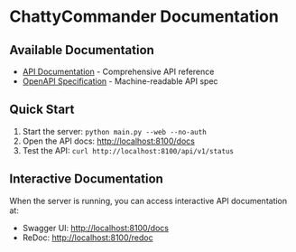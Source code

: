 # ChattyCommander Documentation

## Available Documentation

- [API Documentation](API.md) - Comprehensive API reference
- [OpenAPI Specification](openapi.json) - Machine-readable API spec

## Quick Start

1. Start the server: `python main.py --web --no-auth`
2. Open the API docs: [http://localhost:8100/docs](http://localhost:8100/docs)
3. Test the API: `curl http://localhost:8100/api/v1/status`

## Interactive Documentation

When the server is running, you can access interactive API documentation at:

- Swagger UI: [http://localhost:8100/docs](http://localhost:8100/docs)
- ReDoc: [http://localhost:8100/redoc](http://localhost:8100/redoc)
